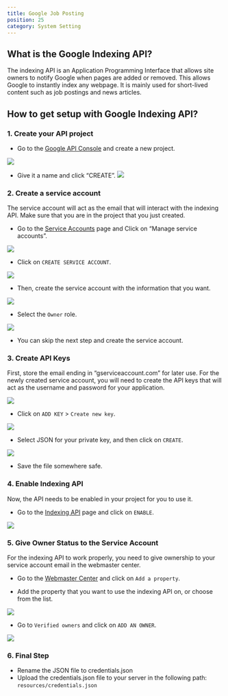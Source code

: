 ```yaml
---
title: Google Job Posting
position: 25
category: System Setting
---
```


## What is the Google Indexing API?

The indexing API is an Application Programming Interface that allows site owners to notify Google when pages are added or removed. This allows Google to instantly index any webpage. It is mainly used for short-lived content such as job postings and news articles.

## How to get setup with Google Indexing API?

### 1. Create your API project

- Go to the [Google API Console](https://console.developers.google.com/) and create a new project.

![](/docs/jobpilot/google-job/1.png)

- Give it a name and click “CREATE”.
  ![](/docs/jobpilot/google-job/2.png)

### 2. Create a service account

The service account will act as the email that will interact with the indexing API. Make sure that you are in the project that you just created.

- Go to the [Service Accounts](https://console.cloud.google.com/apis/credentials) page and Click on “Manage service accounts”.

![](/docs/jobpilot/google-job/3.png)

- Click on `CREATE SERVICE ACCOUNT`.

![](/docs/jobpilot/google-job/4.png)

- Then, create the service account with the information that you want.

![](/docs/jobpilot/google-job/5.png)

- Select the `Owner` role.

![](/docs/jobpilot/google-job/6.png)

- You can skip the next step and create the service account.

### 3. Create API Keys

First, store the email ending in “gserviceaccount.com” for later use. For the newly created service account, you will need to create the API keys that will act as the username and password for your application.

![](/docs/jobpilot/google-job/7.png)

- Click on `ADD KEY` > `Create new key`.

![](/docs/jobpilot/google-job/8.png)

- Select JSON for your private key, and then click on `CREATE`.

![](/docs/jobpilot/google-job/9.png)

- Save the file somewhere safe.

### 4. Enable Indexing API

Now, the API needs to be enabled in your project for you to use it.

- Go to the [Indexing API](https://console.cloud.google.com/apis/library/indexing.googleapis.com) page and click on `ENABLE`.

![](/docs/jobpilot/google-job/10.png)

### 5. Give Owner Status to the Service Account

For the indexing API to work properly, you need to give ownership to your service account email in the webmaster center.

- Go to the [Webmaster Center](https://www.google.com/webmasters/tools/home) and click on `Add a property`.

- Add the property that you want to use the indexing API on, or choose from the list.

![](/docs/jobpilot/google-job/11.png)

- Go to `Verified owners` and click on `ADD AN OWNER`.

![](/docs/jobpilot/google-job/12.png)

### 6. Final Step

- Rename the JSON file to credentials.json
- Upload the credentials.json file to your server in the following path: `resources/credentials.json`

